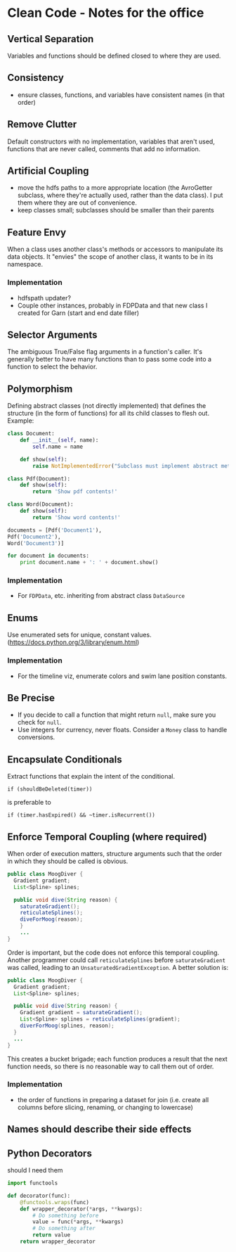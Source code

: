 # Clean Code - Notes for the office

## Vertical Separation
Variables and functions should be defined closed to where they are used. 

## Consistency
* ensure classes, functions, and variables have consistent names (in that order)

## Remove Clutter
Default constructors with no implementation, variables that aren't used, functions that are never
called, comments that add no information.

## Artificial Coupling
* move the hdfs paths to a more appropriate location (the AvroGetter subclass, where they're 
actually used, rather than the data class). I put them where they are out of convenience. 
* keep classes small; subclasses should be smaller than their parents

## Feature Envy
When a class uses another class's methods or accessors to manipulate its data objects. It "envies"
the scope of another class, it wants to be in its namespace.

### Implementation
* hdfspath updater?
* Couple other instances, probably in FDPData and that new class I created for Garn (start and end
date filler)

## Selector Arguments
The ambiguous True/False flag arguments in a function's caller. It's generally better to have 
many functions than to pass some code into a function to select the behavior.

## Polymorphism 
Defining abstract classes (not directly implemented) that defines the structure (in the form of
functions) for all its child classes to flesh out. Example:

```python
class Document:
    def __init__(self, name):
        self.name = name

    def show(self):
        raise NotImplementedError("Subclass must implement abstract method")

class Pdf(Document):
    def show(self):
        return 'Show pdf contents!'

class Word(Document):
    def show(self):
        return 'Show word contents!'

documents = [Pdf('Document1'),
Pdf('Document2'),
Word('Document3')]

for document in documents:
    print document.name + ': ' + document.show()
```

### Implementation
* For `FDPData`, etc. inheriting from abstract class `DataSource`

## Enums
Use enumerated sets for unique, constant values. (https://docs.python.org/3/library/enum.html)

### Implementation
* For the timeline viz, enumerate colors and swim lane position constants.

## Be Precise
* If you decide to call a function that might return `null`, make sure you check for `null`.
* Use integers for currency, never floats. Consider a `Money` class to handle conversions.

## Encapsulate Conditionals
Extract functions that explain the intent of the conditional.

	if (shouldBeDeleted(timer))

is preferable to

	if (timer.hasExpired() && ~timer.isRecurrent())

## Enforce Temporal Coupling (where required)
When order of execution matters, structure arguments such that the order in which they should be
called is obvious. 

```java
public class MoogDiver {
  Gradient gradient;
  List<Spline> splines;

  public void dive(String reason) {
    saturateGradient();
	reticulateSplines();
	diveForMoog(reason);
	}
	...
}
```
Order is important, but the code does not enforce this temporal coupling. Another programmer could
call `reticulateSplines` before `saturateGradient` was called, leading to an 
`UnsaturatedGradientException`. A better solution is:

```java
public class MoogDiver {
  Gradient gradient;
  List<Spline> splines;

  public void dive(String reason) {
    Gradient gradient = saturateGradient();
	List<Spline> splines = reticulateSplines(gradient);
	diverForMoog(splines, reason);
  }
  ...
}
```
This creates a bucket brigade; each function produces a result that the next function needs, so there is no reasonable way to call them out of order. 

### Implementation
* the order of functions in preparing a dataset for join (i.e. create all columns before slicing,
renaming, or changing to lowercase)

## Names should describe their side effects

## Python Decorators
should I need them 

```python
import functools

def decorator(func):
	@functools.wraps(func)
	def wrapper_decorator(*args, **kwargs):
		# Do something before
		value = func(*args, **kwargs)
		# Do something after
		return value
	return wrapper_decorator
```
